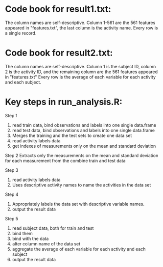 Code book for result1.txt:
=========================================
The column names are self-descriptive. Column 1-561 are the 561 features appeared in "features.txt", the last column is the activity name. 
Every row is a single record. 


Code book for result2.txt:
=========================================
The column names are self-descriptive. 
Column 1 is the subject ID, column 2 is the activity ID, and the remaining column are the 561 features appeared in "features.txt"
Every row is the average of each variable for each activity and each subject. 


Key steps in run_analysis.R:
=========================================
Step 1
1. read train data, bind observations and labels into one single data.frame
2. read test data, bind observations and labels into one single data.frame
3. Merges the training and the test sets to create one data set
4. read activity labels data
5. get indexes of measurements only on the mean and standard deviation

Step 2
Extracts only the measurements on the mean and standard deviation for each measurement from the combine train and test data

Step 3
1. read activity labels data
2. Uses descriptive activity names to name the activities in the data set

Step 4
1. Appropriately labels the data set with descriptive variable names.
2. output the result data

Step 5
1. read subject data, both for train and test
2. bind them
3. bind with the data
4. alter column name of the data set
5. aggregate the average of each variable for each activity and each subject
6. output the result data
